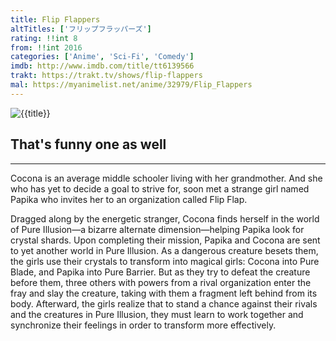 ```yaml
---
title: Flip Flappers
altTitles: ['フリップフラッパーズ']
rating: !!int 8
from: !!int 2016
categories: ['Anime', 'Sci-Fi', 'Comedy']
imdb: http://www.imdb.com/title/tt6139566
trakt: https://trakt.tv/shows/flip-flappers
mal: https://myanimelist.net/anime/32979/Flip_Flappers
---
```


![{{title}}](http://kotori/{{slug}}/title.jpg)

## That's funny one as well

***

Cocona is an average middle schooler living with her grandmother. And she who has yet to decide a goal to strive for, soon met a strange girl named Papika who invites her to an organization called Flip Flap.

Dragged along by the energetic stranger, Cocona finds herself in the world of Pure Illusion—a bizarre alternate dimension—helping Papika look for crystal shards. Upon completing their mission, Papika and Cocona are sent to yet another world in Pure Illusion. As a dangerous creature besets them, the girls use their crystals to transform into magical girls: Cocona into Pure Blade, and Papika into Pure Barrier. But as they try to defeat the creature before them, three others with powers from a rival organization enter the fray and slay the creature, taking with them a fragment left behind from its body. Afterward, the girls realize that to stand a chance against their rivals and the creatures in Pure Illusion, they must learn to work together and synchronize their feelings in order to transform more effectively.
